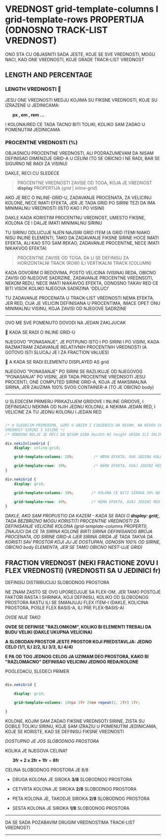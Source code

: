 # VREDNOST grid-template-columns I grid-template-rows PROPERTIJA (ODNOSNO TRACK-LIST VREDNOST)

ONO STA CU OBJASNITI SADA JESTE, KOJE SE SVE VREDNOSTI, MOGU NACI, KAO ONE VREDNOSTI, KOJE GRADE TRACK-LIST VREDNOST

## LENGTH AND PERCENTAGE

### LENGTH VREDNOSTI :straight_ruler: 

JESU ONE VREDNOSTI MEDJU KOJIMA SU FIKSNE VREDNOSTI, KOJE SU IZRAZENE U JEDINICAMA:

&nbsp;&nbsp;&nbsp;&nbsp;&nbsp; **px , em , rem ...**

I KOLONA/RED CE TADA TACNO BITI TOLIKI, KOLIKO SAM ZADAO U POMENUTIM JEDINICAMA

### PROCENTNE VREDNOSTI (&#37;)

OBJASNICU PROCENTNE VREDNOSTI, ALI PODRAZUMEVAM DA NISAM DEFINISAO DIMENZIJE GRID-A U CELINI (TO SE OBICNO I NE RADI, BAR SE SIGURNO NE RADI ZA VISINU)

DAKLE, RECI CU SLEDECE

> PROCENTNE VREDNOSTI ZAVISE OD TOGA, KOJA JE VREDNOST **display** PROPERTIJA (*grid* | *inline-grid*)

AKO JE REC O INLINE-GRID-U, ZADAVANJE PROCENATA, ZA VELICINU KOLONE, NECE IMATI EFEKTA, JER JE TADA GRID PO SIRINI TEZI DA IMA MINIMALNU VREDNOSTI (ISTO KAO I PO VISINI)

DAKLE KADA KORISTIM PROCENTNU VREDNOST, UMESTO FIKSNE, KOLONA CE I DALJE IMATI MINIMALNU SIRINU

TU SIRINU ODLUCUJE NJEN NAJSIRI GRID ITEM (A GRID ITEMI NIAKO NISU INLINE ELEMENTI, TAKO DA ZADAVANJE FIKSNE SIRINE HOCE IMATI EFEKTA, ALI KAO STO SAM REKAO, ZADAVANJE PROCENTNE, NECE IMATI NIKAKVOG EFEKTA)

> PROCENTNE ZAVISE OD TOGA, DA LI SE DEFINISU ZA HORIZONTALNI TRACK (ROW) ILI VERTIKALNI TRACK (COLUMN)

KADA GOVORIM O REDOVIMA, POSTO VELICINA (VISINA) REDA, OBICNO ZAVISI OD NJEGOVE SADRZINE, ZADAVANJE PROCENTNE VREDNSOTI, NEKOM REDU, NECE IMATI NIAKAVOG EFEKTA, ODNOSNO TAKAV RED CE BITI VISOK KOLIKO NJEGOVA SADRZINA 'ODLUCI'

TU ZADAVANJE PROCENATA U TRACK-LIST VREDNOSTI NEMA EFEKTA, JER RED, CIJA JE VELICIN DEFINISANA U PROCENTIMA, IMACE OPET ONU MINIMALNU VISINU, KOJA ZAVISI OD NJEGOVE SADRZINE

****

OVO ME SVE POMENUTO DOVODI NA JEDAN ZAKLJUCAK

:post_office: KADA SE RADI O INLINE GRID-U

NJEGOVO "PONASANJE", JE POTPUNO ISTO I PO SIRINI I PO VISINI, KADA RAZMATRAM ZADAVANJE RELATIVNIH PROCENTNIH VREDNOSTI (A GOTOVO ISTI SLUCAJ JE I ZA FRACTION VALUES)

:monorail: A KADA SE RADI ELEMENTU DISPLAYED AS grid

NJEGOVO "PONASANJE" PO SIRINI SE RAZLIKUJE OD NJEGOVOG "PONASANJA" PO VISINI, JER TADA PROCENTNE VREDNSOTI JESU PROCENTI, ONE COMPUTED SIRINE GRID-A, KOJA JE MAKSIMALNA SIRINA, JER ZAUZIMA 100% SVOG CONTAINER-A (TO JE OBICNO body)

****

U SLEDECEM PRIMERU PRIKAZUJEM GRIDOVE I INLINE GRIDOVE, I DEFINISACU NEKIMA OD NJIH JEDNU KOLONU, A NEKIMA JEDAN RED, I VELICINE ZA TU JEDNU KOLONU I JEDAN RED

```CSS

/* U SLEDECIM PRIMERIMA, UZMI U OBZIR I CINJENICU DA NISAM, NA NIVOU CELOG GRIDA ILI INLINE GRIDA, DEFINISAO FIKSNU 
VREDNOST SIRINI I VISINE */
/* ODNOSNO BOLJE JE RECI DA NISAM DIRA Owidth NI height GRIDA ILI INLINE GRIDA */

div.nekiInlineGrid {
    display: inline-grid;

    grid-template-columns: 20%;         /* NEMA EFEKTA, OVA JEDINA KOLONA IMA MINIMALNU SIRINU */

    grid-template-rows: 30%;            /* NEMA EFEKTA, OVAJ JEDINI RED IMA MINIMALNU VISINU */
}

div.nekiGrid {
    display: grid;

    grid-template-columns: 30%;        /* KOLONA CE BITI SIROKA 30% OD SIRINE CELOG GRID-A */

    grid-template-rows: 40%;           /* NEMA EFEKTA, OVAJ JEDINI RED IMA MINIMALNU VISINU */
}

```

*DAKLE, AKO SAM PROPUSTIO DA KAZEM - KADA SE RADI O **display: grid;**, TADA BEZBRIZNO MOGU KORISTITI PROCENTNE VREDNOSTI ZA DEFINISANJE VELICINE KOLONA (grid-template-columns PROPERTI), ZNAJUCI DA CE TA SIRINA KOLONE BIRTI SIRINA DEFINISANOG BROJA PROCENATA, OD SIRINE GRID-A (JER SIRINA GRIDA JE TADA TAKVA DA KORISTI SAV PROSTOR KOJI JIJ JE DOSTUPAN, ODNOSN 100% OD SIRINE, OBICNO body ELEMENTA, JER SE TAMO OBICNO NEST-UJE GRID)*

## FRACTION VREDNOST (NEKI FRACTIONE ZOVU I FLEX VREDNOSTI) (VREDNOSTI SA U JEDINICI fr)

DEFINISU DISTRIBUCIJU SLOBODNOG PROSTORA

NE ZNAM ZASTO SE OVO UPOREDJUJE SA FLEX-OM, JER TAMO POSTOJE FAKTORI RASTA I SHRINKA, KOJI DEFINISU, KOLIKO OD SLOBODNOG PROSTORA RASTU ILI SE SMANJUJU FLEX ITEM-I (DAKLE, KOLICINA PROSTORA, POSLE FLEX BASIS-A, ILI PRE FLEX-BASIS-A)

*OVDE NIJE TAKO*

**OVDE SE DEFINISE "RAZLOMKOM", KOLIKO BI ELEMENTI TREBALI DA BUDU VELIKI (DAKLE UKUPNA VELICINA)**

**A SLOBODAN PROSTOR JESTE PROSTOR KOJI PREDSTAVLJA: JEDNO CELO (1/1, ILI 2/2, ILI 3/3, ILI 4/4)**

**E PA OD TOG JEDNOG CELOG JA UZIMAM DEO PROSTORA, KAKO BI "RAZLOMACNO" DEFINISAO VELICINU JEDNOG REDA/KOLONE**

POGLEDACU, SLEDECI PRIMER

```CSS

div.nekiGrid {

    display: grid;

    grid-template-columns: 100px 3fr 24em repeat(2, 2fr) 1fr;

}

```

KOLONE, KOJIM SAM ZADAO FIKSNE VREDNSOTI SIRINE, ZISTA SU DOBILE TOLIKU SIRINU, KOJE SAM IZRAZIU U POMENUTIM JEDINICAMA, KOJE SE KORISTE, KAD SE DEFINISU FIKSNE VREDNOSTI

*DOSTUPNO JE JOS SLOBODNOG PROSTORA*

KOLIKA JE NJEGOVA CELINA?

&nbsp;&nbsp;&nbsp;&nbsp;&nbsp;&nbsp;**3fr + 2 x 2fr + 1fr** = **8fr**

CELINA SLOBODNOG PROSTORA JE 8/8

- DRUGA KOLONA JE SIROKA **3/8** SLOBODNOG PROSTORA

- CETVRTA KOLONA JE SIROKA **2/8** SLOBODNOG PROSTORA

- PETA KOLONA JE, TAKODJE SIROKA **2/8** SLOBODNOG PROSTORA

- SESTA KOLONA JE SIROKA **1/8** SLOBODNOG PROSTORA

****
DA SE SADA POZABAVIM DRUGIM VREDNOSTIMA TRACK-LIST VREDNOSTI
****